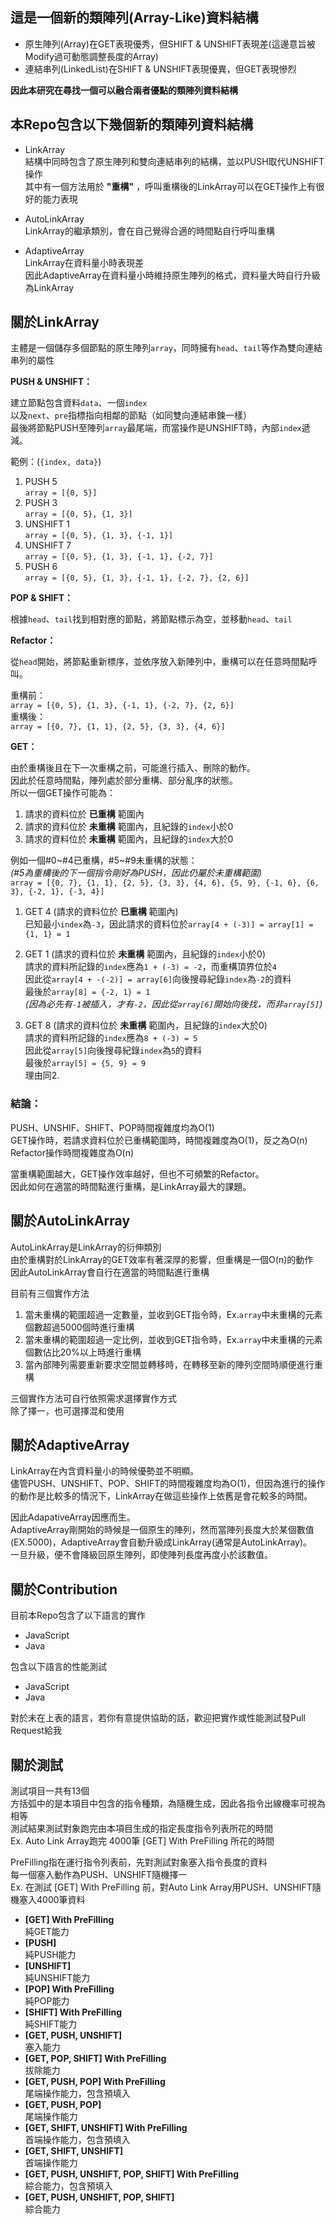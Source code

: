 這是一個新的類陣列(Array-Like)資料結構
---

- 原生陣列(Array)在GET表現優秀，但SHIFT & UNSHIFT表現差(這邊意旨被Modify過可動態調整長度的Array)
- 連結串列(LinkedList)在SHIFT & UNSHIFT表現優異，但GET表現慘烈

**因此本研究在尋找一個可以融合兩者優點的類陣列資料結構**

本Repo包含以下幾個新的類陣列資料結構
---
- LinkArray  
    結構中同時包含了原生陣列和雙向連結串列的結構，並以PUSH取代UNSHIFT操作  
    其中有一個方法用於 **"重構"** ，呼叫重構後的LinkArray可以在GET操作上有很好的能力表現  

- AutoLinkArray  
    LinkArray的繼承類別，會在自己覺得合適的時間點自行呼叫重構  

- AdaptiveArray  
    LinkArray在資料量小時表現差  
    因此AdaptiveArray在資料量小時維持原生陣列的格式，資料量大時自行升級為LinkArray  
    

關於LinkArray
---
主體是一個儲存多個節點的原生陣列`array`，同時擁有`head`、`tail`等作為雙向連結串列的屬性

**PUSH & UNSHIFT：**  

建立節點包含資料`data`、一個`index`  
以及`next`、`pre`指標指向相鄰的節點（如同雙向連結串鍊一樣）  
最後將節點PUSH至陣列`array`最尾端，而當操作是UNSHIFT時，內部`index`遞減。  

範例：(`{index, data}`)  
1. PUSH 5  
    `array = [{0, 5}]`
2. PUSH 3  
    `array = [{0, 5}, {1, 3}]`
3. UNSHIFT 1  
    `array = [{0, 5}, {1, 3}, {-1, 1}]`
4. UNSHIFT 7  
    `array = [{0, 5}, {1, 3}, {-1, 1}, {-2, 7}]`
5. PUSH 6  
    `array = [{0, 5}, {1, 3}, {-1, 1}, {-2, 7}, {2, 6}]`
    
**POP & SHIFT：**  

根據`head`、`tail`找到相對應的節點，將節點標示為空，並移動`head`、`tail`

**Refactor：**  

從`head`開始，將節點重新標序，並依序放入新陣列中，重構可以在任意時間點呼叫。  

重構前：  
`array = [{0, 5}, {1, 3}, {-1, 1}, {-2, 7}, {2, 6}]`  
重構後：  
`array = [{0, 7}, {1, 1}, {2, 5}, {3, 3}, {4, 6}]`  

**GET：**  

由於重構後且在下一次重構之前，可能進行插入、刪除的動作。  
因此於任意時間點，陣列處於部分重構、部分亂序的狀態。  
所以一個GET操作可能為：  
1. 請求的資料位於 **已重構** 範圍內
2. 請求的資料位於 **未重構** 範圍內，且紀錄的`index`小於0
3. 請求的資料位於 **未重構** 範圍內，且紀錄的`index`大於0

例如一個#0\~#4已重構，#5\~#9未重構的狀態：  
*(#5為重構後的下一個指令剛好為PUSH，因此仍屬於未重構範圍)*  
`array = [{0, 7}, {1, 1}, {2, 5}, {3, 3}, {4, 6}, {5, 9}, {-1, 6}, {6, 3}, {-2, 1}, {-3, 4}]`  

1. GET 4 (請求的資料位於 **已重構** 範圍內)  
    已知最小`index`為`-3`，因此請求的資料位於`array[4 + (-3)] = array[1] = {1, 1} = 1`
    
2. GET 1 (請求的資料位於 **未重構** 範圍內，且紀錄的`index`小於0)  
    請求的資料所記錄的`index`應為`1 + (-3) = -2`，而重構頂界位於`4`  
    因此從`array[4 + -(-2)] = array[6]`向後搜尋紀錄`index`為`-2`的資料  
    最後於`array[8] = {-2, 1} = 1`  
    *(因為必先有`-1`被插入，才有`-2`，因此從`array[6]`開始向後找，而非`array[5]`)*
    
3. GET 8 (請求的資料位於 **未重構** 範圍內，且紀錄的`index`大於0)  
    請求的資料所記錄的`index`應為`8 + (-3) = 5`  
    因此從`array[5]`向後搜尋紀錄`index`為`5`的資料  
    最後於`array[5] = {5, 9} = 9`  
    理由同2.  
    
### 結論：

PUSH、UNSHIF、SHIFT、POP時間複雜度均為O(1)  
GET操作時，若請求資料位於已重構範圍時，時間複雜度為O(1)，反之為O(n)  
Refactor操作時間複雜度為O(n)  

當重構範圍越大，GET操作效率越好，但也不可頻繁的Refactor。  
因此如何在適當的時間點進行重構，是LinkArray最大的課題。  

關於AutoLinkArray
---

AutoLinkArray是LinkArray的衍伸類別  
由於重構對於LinkArray的GET效率有著深厚的影響，但重構是一個O(n)的動作  
因此AutoLinkArray會自行在適當的時間點進行重構  

目前有三個實作方法  

1. 當未重構的範圍超過一定數量，並收到GET指令時，Ex.`array`中未重構的元素個數超過5000個時進行重構  
2. 當未重構的範圍超過一定比例，並收到GET指令時，Ex.`array`中未重構的元素個數佔比20%以上時進行重構  
3. 當內部陣列需要重新要求空間並轉移時，在轉移至新的陣列空間時順便進行重構  
  
三個實作方法可自行依照需求選擇實作方式  
除了擇一，也可選擇混和使用  

關於AdaptiveArray
---

LinkArray在內含資料量小的時候優勢並不明顯。  
儘管PUSH、UNSHIFT、POP、SHIFT的時間複雜度均為O(1)，但因為進行的操作的動作是比較多的情況下，LinkArray在做這些操作上依舊是會花較多的時間。  

因此AdapativeArray因應而生。  
AdaptiveArray剛開始的時候是一個原生的陣列，然而當陣列長度大於某個數值(EX.5000)，AdaptiveArray會自動升級成LinkArray(通常是AutoLinkArray)。  
一旦升級，便不會降級回原生陣列，即使陣列長度再度小於該數值。  

關於Contribution
---
目前本Repo包含了以下語言的實作
- JavaScript
- Java

包含以下語言的性能測試
- JavaScript
- Java

對於未在上表的語言，若你有意提供協助的話，歡迎把實作或性能測試發Pull Request給我

關於測試
---

測試項目一共有13個  
方括弧中的是本項目中包含的指令種類，為隨機生成，因此各指令出線機率可視為相等  
測試結果測試對象跑完由本項目生成的指定長度指令列表所花的時間  
Ex. Auto Link Array跑完 4000筆 [GET] With PreFilling 所花的時間  

PreFilling指在運行指令列表前，先對測試對象塞入指令長度的資料  
每一個塞入動作為PUSH、UNSHIFT隨機擇一  
Ex. 在測試 [GET] With PreFilling 前，對Auto Link Array用PUSH、UNSHIFT隨機塞入4000筆資料  

- **[GET] With PreFilling**  
    純GET能力
- **[PUSH]**  
    純PUSH能力
- **[UNSHIFT]**  
    純UNSHIFT能力
- **[POP] With PreFilling**  
    純POP能力
- **[SHIFT] With PreFilling**  
    純SHIFT能力
- **[GET, PUSH, UNSHIFT]**  
    塞入能力
- **[GET, POP, SHIFT] With PreFilling**  
    拔除能力
- **[GET, PUSH, POP] With PreFilling**  
    尾端操作能力，包含預填入
- **[GET, PUSH, POP]**  
    尾端操作能力
- **[GET, SHIFT, UNSHIFT] With PreFilling**  
    首端操作能力，包含預填入
- **[GET, SHIFT, UNSHIFT]**  
    首端操作能力
- **[GET, PUSH, UNSHIFT, POP, SHIFT] With PreFilling**  
    綜合能力，包含預填入
- **[GET, PUSH, UNSHIFT, POP, SHIFT]**  
    綜合能力